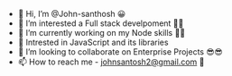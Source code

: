 - 👋 Hi, I’m @John-santhosh 😀
- 👀 I’m interested a Full stack develpoment 👨‍💻
- 🌱 I’m currently working on my Node skills 🧑‍💻
- 🧩 Intrested in JavaScript and its libraries
- 💞️ I’m looking to collaborate on Enterprise Projects 😎😎
- 📫 How to reach me - johnsantosh2@gmail.com 📩

<!---
John-santhosh/John-santhosh is a ✨ special ✨ repository because its `README.md` (this file) appears on your GitHub profile.
You can click the Preview link to take a look at your changes.
--->
